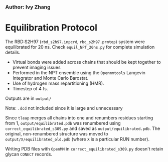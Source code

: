 ### Author: Ivy Zhang

# Equilibration Protocol

The RBD:S2H97 (`rbd_s2h97.inpcrd`, `rbd_s2h97.prmtop`) system were equilibrated for 20 ns. Check `equil_NPT_20ns.py` for complete simulation details.

* Virtual bonds were added across chains that should be kept together to prevent imaging issues
* Performed in the NPT ensemble using the `Openmmtools` Langevin Integrator and Monte Carlo Barostat.
* Use of hydrogen mass repartitioning (HMR). 
* Timestep of 4 fs.

Outputs are in `output/`

Note: `.dcd` not included since it is large and unnecessary

Since `tleap` merges all chains into one and renumbers residues starting from 1, `output/equilibrated.pdb` was renumbered using `correct_equilibrated_s309.py` and
 saved as `output/equilibrated.pdb`. The original, non-renumbered structure was moved
to `output/X/equilibrated_old.pdb` (where `X` is a particular RUN number).

Writing PDB files with `OpenMM` in `correct_equilibrated_s309.py` doesn't retain glycan `CONECT` records.

